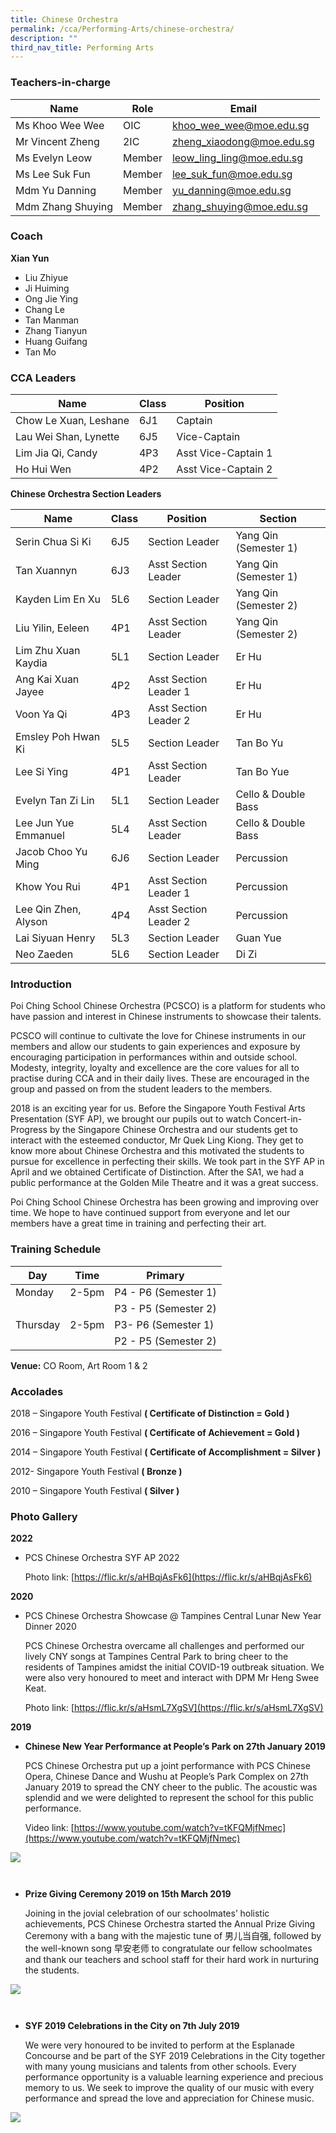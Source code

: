 ```yaml
---
title: Chinese Orchestra
permalink: /cca/Performing-Arts/chinese-orchestra/
description: ""
third_nav_title: Performing Arts
---
```

### Teachers-in-charge



| Name | Role | Email |
| -------- | -------- | -------- |
| Ms Khoo Wee Wee    | OIC     | khoo_wee_wee@moe.edu.sg     |
| Mr Vincent Zheng    | 2IC     | zheng_xiaodong@moe.edu.sg     |
| Ms Evelyn Leow    | Member     | leow_ling_ling@moe.edu.sg     |
| Ms Lee Suk Fun    |  Member    | lee_suk_fun@moe.edu.sg     |
| Mdm Yu Danning    | Member     | yu_danning@moe.edu.sg     |
| Mdm Zhang Shuying   |  Member    | zhang_shuying@moe.edu.sg     |

### Coach

**Xian Yun**
* Liu Zhiyue
* Ji Huiming
* Ong Jie Ying
* Chang Le
* Tan Manman
* Zhang Tianyun
* Huang Guifang
* Tan Mo      

### CCA Leaders


|Name | Class | Position     | 
| -------- | -------- | -------- |
| Chow Le Xuan, Leshane     | 6J1     | Captain     |
| Lau Wei Shan, Lynette     | 6J5     | Vice-Captain     |
| Lim Jia Qi, Candy    | 4P3     | Asst Vice-Captain 1     |
| Ho Hui Wen    | 4P2    | Asst Vice-Captain 2      |


**Chinese Orchestra  Section Leaders** 

| Name | Class | Position | Section |
| -------- | -------- | -------- |-------- |
| Serin Chua Si Ki   | 6J5     | Section Leader  |Yang Qin (Semester 1)
| Tan Xuannyn    | 6J3    |  Asst Section Leader | Yang Qin (Semester 1)   |
|Kayden Lim En Xu  | 5L6     | Section Leader |Yang Qin (Semester 2)
| Liu Yilin, Eeleen    | 4P1    |  Asst Section Leader |Yang Qin (Semester 2)   |
|Lim Zhu Xuan Kaydia    | 5L1    |  Section Leader | Er Hu   |
| Ang Kai Xuan Jayee   | 4P2   | Asst Section Leader 1 | Er Hu   |
| Voon Ya Qi  | 4P3   |  Asst Section Leader 2 | Er Hu   |
|Emsley Poh Hwan Ki  | 5L5    |  Section Leader | Tan Bo Yu   |
|Lee Si Ying  | 4P1    |  Asst Section Leader |Tan Bo Yue   |
|Evelyn Tan Zi Lin  | 5L1   |  Section Leader |Cello & Double Bass   |
|Lee Jun Yue Emmanuel  | 5L4   |  Asst Section Leader |Cello & Double Bass   |
|Jacob Choo Yu Ming | 6J6    |  Section Leader | Percussion   |
|Khow You Rui | 4P1  |  Asst Section Leader 1  |Percussion   |
|Lee Qin Zhen, Alyson | 4P4  |  Asst Section Leader 2 |Percussion   |
|Lai Siyuan Henry | 5L3   |  Section Leader |Guan Yue   |
|Neo Zaeden | 5L6    |  Section Leader |Di Zi   |


### Introduction

Poi Ching School Chinese Orchestra (PCSCO) is a platform for students who have passion and interest in Chinese instruments to showcase their talents.

PCSCO will continue to cultivate the love for Chinese instruments in our members and allow our students to gain experiences and exposure by encouraging participation in performances within and outside school. Modesty, integrity, loyalty and excellence are the core values for all to practise during CCA and in their daily lives. These are encouraged in the group and passed on from the student leaders to the members.

2018 is an exciting year for us. Before the Singapore Youth Festival Arts Presentation (SYF AP), we brought our pupils out to watch Concert-in-Progress by the Singapore Chinese Orchestra and our students get to interact with the esteemed conductor, Mr Quek Ling Kiong. They get to know more about Chinese Orchestra and this motivated the students to pursue for excellence in perfecting their skills. We took part in the SYF AP in April and we obtained Certificate of Distinction. After the SA1, we had a public performance at the Golden Mile Theatre and it was a great success.

Poi Ching School Chinese Orchestra has been growing and improving over time. We hope to have continued support from everyone and let our members have a great time in training and perfecting their art.

### Training Schedule 


|Day| Time | Primary| 
|-----|----|------|
|Monday|2-5pm |P4 - P6 (Semester 1)|
|| |P3 - P5 (Semester 2)|
|Thursday|2-5pm |P3- P6 (Semester 1)|
|| |P2 - P5 (Semester 2)|

**Venue:**
 CO Room, Art Room 1 & 2

### Accolades

2018 – Singapore Youth Festival **( Certificate of Distinction = Gold )**

2016 – Singapore Youth Festival **( Certificate of Achievement = Gold )**

2014 – Singapore Youth Festival **( Certificate of Accomplishment = Silver )**

2012- Singapore Youth Festival **( Bronze )**

2010 – Singapore Youth Festival **( Silver )**

### Photo Gallery

**2022**

* PCS Chinese Orchestra SYF AP 2022

	Photo link: [https://flic.kr/s/aHBqjAsFk6](https://flic.kr/s/aHBqjAsFk6)

**2020**

* PCS Chinese Orchestra Showcase @ Tampines Central  Lunar New Year Dinner 2020

	PCS Chinese Orchestra overcame all challenges and performed our lively CNY songs at Tampines Central Park to bring cheer to the residents of Tampines amidst the initial COVID-19 outbreak situation. We were also very honoured to meet and interact with DPM Mr Heng Swee Keat.

	Photo link: [https://flic.kr/s/aHsmL7XgSV](https://flic.kr/s/aHsmL7XgSV)


**2019**

* **Chinese New Year Performance at People’s Park on 27th January 2019**

	PCS Chinese Orchestra put up a joint performance with PCS Chinese Opera, Chinese Dance and Wushu at People’s Park Complex on 27th January 2019 to spread the CNY cheer to the public. The acoustic was splendid and we were delighted to represent the school for this public performance.

	Video link: [https://www.youtube.com/watch?v=tKFQMjfNmec](https://www.youtube.com/watch?v=tKFQMjfNmec)

![](/images/CO2019-02-1350x392.png)

``
``
* **Prize Giving Ceremony 2019 on 15th March 2019**

	Joining in the jovial celebration of our schoolmates’ holistic achievements, PCS Chinese Orchestra started the Annual Prize Giving Ceremony with a bang with the majestic tune of 男儿当自强, followed by the well-known song 早安老师 to congratulate our fellow schoolmates and thank our teachers and school staff for their hard work in nurturing the students.

![](/images/CO-2019-03.jpg)

``
``
* **SYF 2019 Celebrations in the City on 7th July 2019**

	We were very honoured to be invited to perform at the Esplanade Concourse and be part of the SYF 2019 Celebrations in the City together with many young musicians and talents from other schools. Every performance opportunity is a valuable learning experience and precious memory to us. We seek to improve the quality of our music with every performance and spread the love and appreciation for Chinese music.

![](/images/CO-2019-04.jpg)